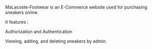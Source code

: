 MaLacoste-Footwear is an E-Commerce website used for purchasing sneakers online. 

It features :

Authorization and Authentication

Viewing, adding, and deleting sneakers by admin.
